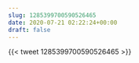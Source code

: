 ```yaml
---
slug: 1285399700590526465
date: 2020-07-21 02:22:24+00:00
draft: false
---
```


{{< tweet 1285399700590526465 >}}
